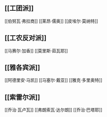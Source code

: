 ## [[工团派]]
[[伯努瓦·弗拉商]]
[[莱昂·儒奥]]
[[皮埃尔·莫纳特]]

## [[工农反对派]]
[[马赛尔·加香]]
[[莫里斯·茹瓦耶]]

## [[雅各宾派]]
[[阿德里安·马凯]]
[[马塞尔·戴亚]]
[[雅克·多里奥特]]

## [[索雷尔派]]
[[乔治·瓦卢瓦]]
[[弗朗索瓦·达尔朗]]
[[乔治·巴塔耶]]